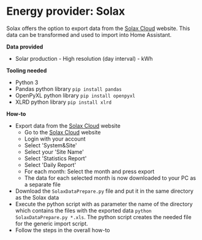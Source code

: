 # Energy provider: Solax

Solax offers the option to export data from the [Solax Cloud](https://www.solaxcloud.com/) website. This data can be transformed and used to import into Home Assistant.

**Data provided**
- Solar production - High resolution (day interval) - kWh

**Tooling needed**
- Python 3
- Pandas python library ```pip install pandas```
- OpenPyXL python library ```pip install openpyxl```
- XLRD python library ```pip install xlrd```


**How-to**
- Export data from the [Solax Cloud](https://www.solaxcloud.com/) website
    - Go to the [Solax Cloud](https://www.solaxcloud.com/) website
    - Login with your account
    - Select 'System&Site'
    - Select your 'Site Name'
    - Select 'Statistics Report'
    - Select 'Daily Report'
    - For each month: Select the month and press export
    - The data for each selected month is now downloaded to your PC as a separate file
- Download the ```SolaxDataPrepare.py``` file and put it in the same directory as the Solax data
- Execute the python script with as parameter the name of the directory which contains the files with the exported data ```python SolaxDataPrepare.py *.xls```. The python script creates the needed file for the generic import script.
- Follow the steps in the overall how-to